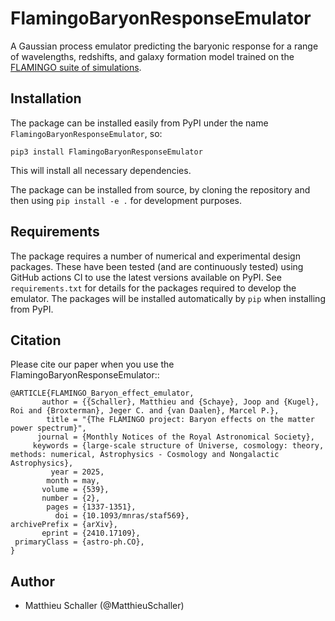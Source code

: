 FlamingoBaryonResponseEmulator
==============================

A Gaussian process emulator predicting the baryonic response for a range of
wavelengths, redshifts, and galaxy formation model trained on the [FLAMINGO
suite of simulations](https://flamingo.strw.leidenuniv.nl/).

Installation
------------

The package can be installed easily from PyPI under the name `FlamingoBaryonResponseEmulator`,
so:

```
pip3 install FlamingoBaryonResponseEmulator
```

This will install all necessary dependencies.

The package can be installed from source, by cloning the repository and
then using `pip install -e .` for development purposes.


Requirements
------------

The package requires a number of numerical and experimental design packages.
These have been tested (and are continuously tested) using GitHub actions CI to
use the latest versions available on PyPI. See `requirements.txt` for details
for the packages required to develop the emulator. The packages will be
installed automatically by `pip` when installing from PyPI.

Citation
--------

Please cite our paper when you use the FlamingoBaryonResponseEmulator::

```
@ARTICLE{FLAMINGO_Baryon_effect_emulator,
       author = {{Schaller}, Matthieu and {Schaye}, Joop and {Kugel}, Roi and {Broxterman}, Jeger C. and {van Daalen}, Marcel P.},
        title = "{The FLAMINGO project: Baryon effects on the matter power spectrum}",
      journal = {Monthly Notices of the Royal Astronomical Society},
     keywords = {large-scale structure of Universe, cosmology: theory, methods: numerical, Astrophysics - Cosmology and Nongalactic Astrophysics},
         year = 2025,
        month = may,
       volume = {539},
       number = {2},
        pages = {1337-1351},
          doi = {10.1093/mnras/staf569},
archivePrefix = {arXiv},
       eprint = {2410.17109},
 primaryClass = {astro-ph.CO},
}
```

Author
------

+ Matthieu Schaller (@MatthieuSchaller)



